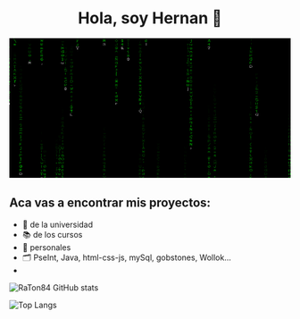 <div align="center"> <h1>Hola, soy Hernan 👋</h1>

 <div align="center">      
        <img src="matrix.gif" alt="logo-unahur" width="700" height="250" />
    </div>
 </div>
 
## Aca vas a encontrar mis proyectos:
- 🏫 de la universidad
- 📚 de los cursos
- 💼 personales
- 🗂 PseInt, Java, html-css-js, mySql, gobstones, Wollok...
- 
![RaTon84 GitHub stats](https://github-readme-stats.vercel.app/api?username=RaTon84&hide=stars,issues,prs&show_icons=true&theme=dark)

![Top Langs](https://github-readme-stats.vercel.app/api/top-langs/?username=RaTon84&layout=compact&theme=dark)

<!--
**Her55/Her55** is a ✨ _special_ ✨ repository because its `README.md` (this file) appears on your GitHub profile.

Here are some ideas to get you started:

- 🔭 I’m currently working on ...
- 🌱 I’m currently learning ...
- 👯 I’m looking to collaborate on ...
- 🤔 I’m looking for help with ...
- 💬 Ask me about ...
- 📫 How to reach me: ...
- 😄 Pronouns: ...
- ⚡ Fun fact: ...
-->
